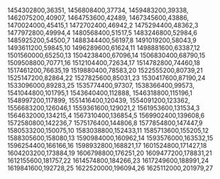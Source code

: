1454302800,36351,
1456808400,37734,
1459483200,39338,
1462075200,40907,
1464753600,42489,
1467345600,43886,
1470024000,45415,1
1472702400,46942,2
1475294400,48362,3
1477972800,49994,4
1480568400,51517,5
1483246800,52984,6
1485925200,54500,7
1488344400,56197,8
1491019200,58043,9
1493611200,59845,10
1496289600,61624,11
1498881600,63387,12
1501560000,65250,13
1504238400,67096,14
1506830400,68790,15
1509508800,70771,16
1512104400,72634,17
1514782800,74460,18
1517461200,76635,19
1519880400,78583,20
1522555200,80739,21
1525147200,82864,22
1527825600,85031,23
1530417600,87190,24
1533096000,89283,25
1535774400,97307,
1538366400,99573,
1541044800,101795,1
1543640400,112888,
1546318800,115196,1
1548997200,117899,
1551416400,120439,
1554091200,123362,
1556683200,126046,1
1559361600,129021,2
1561953600,131534,3
1564632000,134215,4
1567310400,136854,5
1569902400,139608,6
1572580800,142236,7
1575176400,144806,8
1577854800,147447,9
1580533200,150075,10
1583038800,152433,11
1585713600,155205,12
1588305600,158080,13
1590984000,160962,14
1593576000,163532,15
1596254400,166166,16
1598932800,168821,17
1601524800,171427,18
1604203200,173884,19
1606798800,176251,20
1609477200,178831,21
1612155600,181757,22
1614574800,184266,23
1617249600,188991,24
1619841600,192728,25
1622520000,196094,26
1625112000,201979,27

